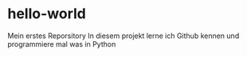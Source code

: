 # hello-world
Mein erstes Reporsitory
In diesem projekt lerne ich Github kennen und programmiere mal was in Python
